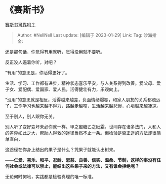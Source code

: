 # 《赛斯书》

[赛斯书可靠吗？](https://www.zhihu.com/question/30907249/answer/2864842279)

> Author: #NellNell
> Last update: [编辑于 2023-01-29]
> Link:
> Tag:
> 沙海拾金:

还是那句话，你觉得有用就听，觉得没用就不要听。

反正没人逼着你听，对吧？

“有用”的意思是，你活得更好了。

生活、学习、工作都有进步，精神状态喜乐平安，与人关系得到改善。爱父母、爱子女、爱配偶、爱国家、爱人民。活得健壮有力，乐观向上。

“没用”的意思就是相反，活得越来越差，负面情绪爆棚，和家人朋友的关系都疏远了，工作学习也越来越不得力，路越走越窄，生活越来越悲惨，心境越来越凄凉。

至于别人，别人跟你无关。

别人听了变好变坏未必你就一样。甲之蜜糖乙之砒霜。世间存在诸多法门，人和人的差异如此之大，帮助人得救的途径当然不止一条。但检验是否正途的方法却很简单直白，

这途径在你身上结出的果子是什么？凭果子就能认出树来。

**——仁爱、喜乐、和平、忍耐、恩慈、良善、信实、温柔、节制，这样的事没有任何社会或法律可以禁止，能结出这些果子来的方法，又有谁会拒绝呢？**

无论何时何地，实践都是检验真理的唯一标准。
